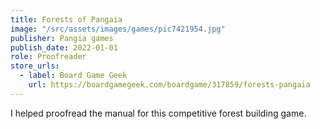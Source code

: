 ```yaml
---
title: Forests of Pangaia
image: "/src/assets/images/games/pic7421954.jpg"
publisher: Pangia games
publish_date: 2022-01-01
role: Proofreader
store_urls:
  - label: Board Game Geek
    url: https://boardgamegeek.com/boardgame/317859/forests-pangaia
---
```

I helped proofread the manual for this competitive forest building game.